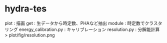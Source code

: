 # hydra-tes
plot : 描画
get : 生データから時定数、PHAなど抽出
module : 時定数でクラスタリング
energy_calibration.py : キャリブレーション
resolution.py : 分解能計算 > plot/fig/resolution.png
